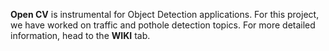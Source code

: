 **Open CV** is instrumental for Object Detection applications. For this project, we have worked on traffic and pothole detection topics. For more detailed information, head to the **WIKI** tab. 
